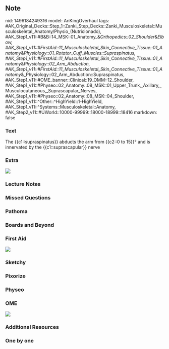 ## Note
nid: 1496184249316
model: AnKingOverhaul
tags: #AK_Original_Decks::Step_1::Zanki_Step_Decks::Zanki_Musculoskeletal::Musculoskeletal_Anatomy/Physio_(Nutricionado), #AK_Step1_v11::#B&B::14_MSK::01_Anatomy_&_Orthopedics::02_Shoulder_&_Elbow, #AK_Step1_v11::#FirstAid::11_Musculoskeletal_Skin_Connective_Tissue::01_Anatomy_&_Physiology::01_Rotator_Cuff_Muscles::Supraspinatus, #AK_Step1_v11::#FirstAid::11_Musculoskeletal_Skin_Connective_Tissue::01_Anatomy_&_Physiology::02_Arm_Abduction, #AK_Step1_v11::#FirstAid::11_Musculoskeletal_Skin_Connective_Tissue::01_Anatomy_&_Physiology::02_Arm_Abduction::Supraspinatus, #AK_Step1_v11::#OME_banner::Clinical::19_OMM::12_Shoulder, #AK_Step1_v11::#Physeo::02_Anatomy::08_MSK::01_Upper_Trunk,_Axillary,_Musculocutaneous,_Suprascapular_Nerves, #AK_Step1_v11::#Physeo::02_Anatomy::08_MSK::04_Shoulder, #AK_Step1_v11::^Other::^HighYield::1-HighYield, #AK_Step1_v11::^Systems::Musculoskeletal::Anatomy, #AK_Step2_v11::#UWorld::10000-99999::18000-18999::18416
markdown: false

### Text
The {{c1::supraspinatus}} abducts the arm from {{c2::0 to 15}}° and is innervated by the {{c1::suprascapular}} nerve

### Extra
<div><img src="paste-474632540913665.jpg"></div>

### Lecture Notes


### Missed Questions


### Pathoma


### Boards and Beyond


### First Aid
<img src="tmpe8tfoj33.png">

### Sketchy


### Pixorize


### Physeo


### OME
<div class="ome-widget">
  <a href=
  "https://onlinemeded.org/spa/omm/shoulder/acquire?ref=anki"><img src="_OME_AnkiFlashcards_Lesson_4.png"></a>
</div>

### Additional Resources


### One by one

